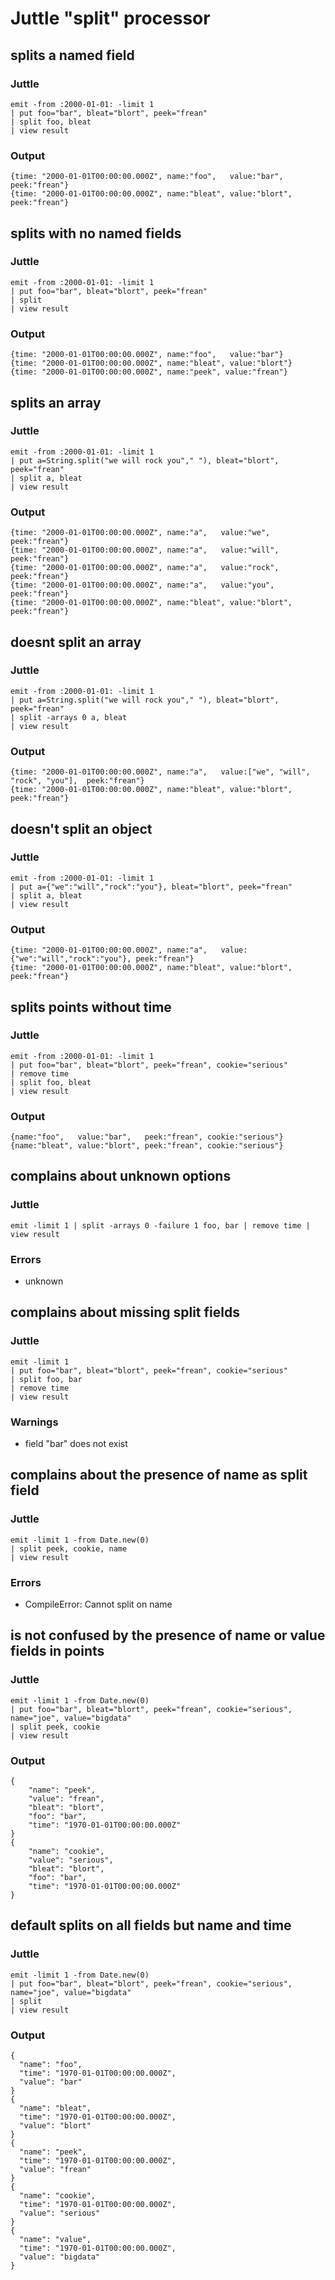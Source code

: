 # Juttle "split" processor

## splits a named field
### Juttle
    emit -from :2000-01-01: -limit 1
    | put foo="bar", bleat="blort", peek="frean"
    | split foo, bleat
    | view result

### Output
    {time: "2000-01-01T00:00:00.000Z", name:"foo",   value:"bar",   peek:"frean"}
    {time: "2000-01-01T00:00:00.000Z", name:"bleat", value:"blort", peek:"frean"}

## splits with no named fields
### Juttle
    emit -from :2000-01-01: -limit 1
    | put foo="bar", bleat="blort", peek="frean"
    | split
    | view result

### Output
    {time: "2000-01-01T00:00:00.000Z", name:"foo",   value:"bar"}
    {time: "2000-01-01T00:00:00.000Z", name:"bleat", value:"blort"}
    {time: "2000-01-01T00:00:00.000Z", name:"peek", value:"frean"}

## splits an array
### Juttle
    emit -from :2000-01-01: -limit 1
    | put a=String.split("we will rock you"," "), bleat="blort", peek="frean"
    | split a, bleat
    | view result

### Output
    {time: "2000-01-01T00:00:00.000Z", name:"a",   value:"we",   peek:"frean"}
    {time: "2000-01-01T00:00:00.000Z", name:"a",   value:"will",   peek:"frean"}
    {time: "2000-01-01T00:00:00.000Z", name:"a",   value:"rock",   peek:"frean"}
    {time: "2000-01-01T00:00:00.000Z", name:"a",   value:"you",   peek:"frean"}
    {time: "2000-01-01T00:00:00.000Z", name:"bleat", value:"blort", peek:"frean"}

## doesnt split an array
### Juttle
    emit -from :2000-01-01: -limit 1
    | put a=String.split("we will rock you"," "), bleat="blort", peek="frean"
    | split -arrays 0 a, bleat
    | view result

### Output
    {time: "2000-01-01T00:00:00.000Z", name:"a",   value:["we", "will", "rock", "you"],  peek:"frean"}
    {time: "2000-01-01T00:00:00.000Z", name:"bleat", value:"blort", peek:"frean"}

## doesn't split an object
### Juttle
    emit -from :2000-01-01: -limit 1
    | put a={"we":"will","rock":"you"}, bleat="blort", peek="frean"
    | split a, bleat
    | view result

### Output
    {time: "2000-01-01T00:00:00.000Z", name:"a",   value:{"we":"will","rock":"you"}, peek:"frean"}
    {time: "2000-01-01T00:00:00.000Z", name:"bleat", value:"blort", peek:"frean"}

## splits points without time
### Juttle
    emit -from :2000-01-01: -limit 1
    | put foo="bar", bleat="blort", peek="frean", cookie="serious"
    | remove time
    | split foo, bleat
    | view result

### Output
    {name:"foo",   value:"bar",   peek:"frean", cookie:"serious"}
    {name:"bleat", value:"blort", peek:"frean", cookie:"serious"}


## complains about unknown options
### Juttle
    emit -limit 1 | split -arrays 0 -failure 1 foo, bar | remove time | view result

### Errors
   * unknown

## complains about missing split fields
### Juttle
    emit -limit 1
    | put foo="bar", bleat="blort", peek="frean", cookie="serious"
    | split foo, bar
    | remove time
    | view result

### Warnings
   * field "bar" does not exist

## complains about the presence of name as split field
### Juttle
    emit -limit 1 -from Date.new(0)
    | split peek, cookie, name
    | view result

### Errors
   * CompileError: Cannot split on name

## is not confused by the presence of name or value fields in points
### Juttle
    emit -limit 1 -from Date.new(0)
    | put foo="bar", bleat="blort", peek="frean", cookie="serious", name="joe", value="bigdata"
    | split peek, cookie
    | view result

### Output
    {
        "name": "peek",
        "value": "frean",
        "bleat": "blort",
        "foo": "bar",
        "time": "1970-01-01T00:00:00.000Z"
    }
    {
        "name": "cookie",
        "value": "serious",
        "bleat": "blort",
        "foo": "bar",
        "time": "1970-01-01T00:00:00.000Z"
    }

## default splits on all fields but name and time
### Juttle
    emit -limit 1 -from Date.new(0)
    | put foo="bar", bleat="blort", peek="frean", cookie="serious", name="joe", value="bigdata"
    | split
    | view result

### Output
    {
      "name": "foo",
      "time": "1970-01-01T00:00:00.000Z",
      "value": "bar"
    }
    {
      "name": "bleat",
      "time": "1970-01-01T00:00:00.000Z",
      "value": "blort"
    }
    {
      "name": "peek",
      "time": "1970-01-01T00:00:00.000Z",
      "value": "frean"
    }
    {
      "name": "cookie",
      "time": "1970-01-01T00:00:00.000Z",
      "value": "serious"
    }
    {
      "name": "value",
      "time": "1970-01-01T00:00:00.000Z",
      "value": "bigdata"
    }
